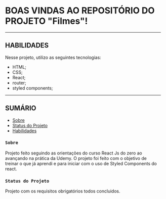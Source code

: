 # BOAS VINDAS AO REPOSITÓRIO DO PROJETO "Filmes"!

---

## HABILIDADES

Nesse projeto, utilizo as seguintes tecnologias:

* HTML;
* CSS;
* React;
* router;
* styled components;

---

## SUMÁRIO

<!--ts-->
   * [Sobre](#Sobre)
   * [Status do Projeto](#Status-do-Projeto)
   * [Habilidades](#Habilidades)
<!--te-->

### `Sobre`

Projeto feito seguindo as orientações do curso React Js do zero ao avançando na prática da Udemy. O projeto foi feito com o objetivo de treinar o que já aprendi e para iniciar com o uso de Styled Components do react.

### `Status do Projeto`

Projeto com os requisitos obrigatórios todos concluidos. 
